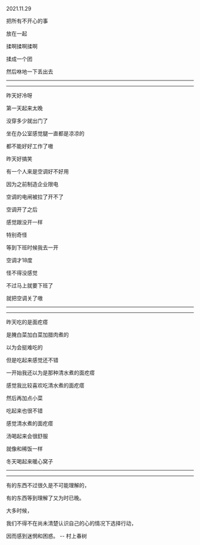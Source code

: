 2021.11.29

把所有不开心的事 

放在一起 

揉啊揉啊揉啊

揉成一个团 

然后咻地一下丢出去

--------

--------

昨天好冷呀

第一天起来太晚

没穿多少就出门了

坐在办公室感觉腿一直都是凉凉的

都不能好好工作了嗷

昨天好搞笑

有一个人来是空调好不好用

因为之前制造企业限电

空调的电闸被拉了开不了

空调开了之后

感觉跟没开一样

特别奇怪

等到下班时候我去一开

空调才18度

怪不得没感觉

不过马上就要下班了

就把空调关了嗷

---------

--------------

昨天吃的是面疙瘩

是腌白菜加白菜加腊肉煮的

以为会挺难吃的

但是吃起来感觉还不错

一开始我还以为是那种清水煮的面疙瘩

感觉我比较喜欢吃清水煮的面疙瘩

然后再加点小菜

吃起来也很不错

感觉清水煮的面疙瘩

汤喝起来会很舒服

就像和稀饭一样

冬天喝起来暖心窝子

----------

---------------

有的东西不过很久是不可能理解的，

有的东西等到理解了又为时已晚。

大多时候，

我们不得不在尚未清楚认识自己的心的情况下选择行动，

因而感到迷惘和困惑。 -- 村上春树